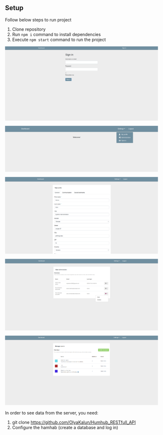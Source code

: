 ## Setup

Follow below steps to run project

1. Clone repository
2. Run `npm i` command to install dependencies
3. Execute `npm start` command to run the project

![Login!](/assets/login.png "Page login")

![Page authorized user!](/assets/authorized-user.png "Page authorized user")

![Page settings profile!](/assets/settings-profile.png "Page settings profile")

![Page administration!](/assets/administration.png "Page administration")

![Page spaces!](/assets/spaces.png "Page spaces")

In order to see data from the server, you need:

1. git clone https://github.com/OlyaKalun/Humhub_RESTfull_API
2. Configure the hamhab (create a database and log in)
